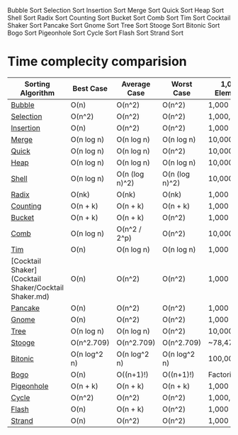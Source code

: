 Bubble Sort
Selection Sort
Insertion Sort
Merge Sort
Quick Sort
Heap Sort
Shell Sort
Radix Sort
Counting Sort
Bucket Sort
Comb Sort
Tim Sort
Cocktail Shaker Sort
Pancake Sort
Gnome Sort
Tree Sort
Stooge Sort
Bitonic Sort
Bogo Sort
Pigeonhole Sort
Cycle Sort
Flash Sort
Strand Sort

# Time complecity comparision

| Sorting Algorithm     | Best Case        | Average Case     | Worst Case        | 1,000 Elements    | 10,000 Elements   | 100,000 Elements | 1,000,000 Elements |
|-----------------------|------------------|------------------|-------------------|-------------------|-------------------|------------------|--------------------|
| [Bubble](Bubble/Bubble.md)           | O(n)             | O(n^2)           | O(n^2)            | 1,000             | 100,000,000       | 10,000,000,000   | 1,000,000,000,000  |
| [Selection](Selection/Selection.md)        | O(n^2)           | O(n^2)           | O(n^2)            | 1,000,000         | 100,000,000       | 10,000,000,000   | 1,000,000,000,000  |
| [Insertion](Insertion/Insertion.md)        | O(n)             | O(n^2)           | O(n^2)            | 1,000             | 100,000,000       | 10,000,000,000   | 1,000,000,000,000  |
| [Merge](Merge/Merge.md)            | O(n log n)       | O(n log n)       | O(n log n)        | 10,000            | 132,877           | 1,660,964        | 19,931,568         |
| [Quick](Quick/Quick.md)            | O(n log n)       | O(n log n)       | O(n^2)            | 10,000            | 132,877           | 1,660,964        | 19,931,568         |
| [Heap](Heap/Heap.md)             | O(n log n)       | O(n log n)       | O(n log n)        | 10,000            | 132,877           | 1,660,964        | 19,931,568         |
| [Shell](Shell/Shell.md)            | O(n log n)       | O(n (log n)^2)   | O(n (log n)^2)    | 10,000            | 176,090,280       | 3,692,026,053    | 69,314,718,055     |
| [Radix](Radix/Radix.md)            | O(nk)            | O(nk)            | O(nk)             | 1,000             | 10,000            | 100,000          | 1,000,000          |
| [Counting](Counting/Counting.md)         | O(n + k)         | O(n + k)         | O(n + k)          | 1,000             | 10,000            | 100,000          | 1,000,000          |
| [Bucket](Bucket/Bucket.md)           | O(n + k)         | O(n + k)         | O(n^2)            | 1,000             | 10,000            | 100,000          | 1,000,000          |
| [Comb](Comb/Comb.md)             | O(n log n)       | O(n^2 / 2^p)     | O(n^2)            | 10,000            | 132,877           | 1,660,964        | 19,931,568         |
| [Tim](Tim/Tim.md)              | O(n)             | O(n log n)       | O(n log n)        | 1,000             | 132,877           | 1,660,964        | 19,931,568         |
| [Cocktail Shaker](Cocktail Shaker/Cocktail Shaker.md)  | O(n)             | O(n^2)           | O(n^2)            | 1,000             | 100,000,000       | 10,000,000,000   | 1,000,000,000,000  |
| [Pancake](Pancake/Pancake.md)          | O(n)             | O(n^2)           | O(n^2)            | 1,000             | 100,000,000       | 10,000,000,000   | 1,000,000,000,000  |
| [Gnome](Gnome/Gnome.md)            | O(n)             | O(n^2)           | O(n^2)            | 1,000             | 100,000,000       | 10,000,000,000   | 1,000,000,000,000  |
| [Tree](Tree/Tree.md)             | O(n log n)       | O(n log n)       | O(n^2)            | 10,000            | 132,877           | 1,660,964        | 19,931,568         |
| [Stooge](Stooge/Stooge.md)           | O(n^2.709)       | O(n^2.709)       | O(n^2.709)        | ~78,476,120       | ~96,753,600,000   | ~119,453,000,000 | ~147,488,000,000,000|
| [Bitonic](Bitonic/Bitonic.md)          | O(n log^2 n)     | O(n log^2 n)     | O(n log^2 n)      | 100,000           | 2,000,000         | 80,000,000       | 1,600,000,000      |
| [Bogo](Bogo/Bogo.md)             | O(n)             | O((n+1)!)        | O((n+1)!)         | Factorial         | Factorial         | Factorial        | Factorial          |
| [Pigeonhole](Pigeonhole/Pigeonhole.md)       | O(n + k)         | O(n + k)         | O(n + k)          | 1,000             | 10,000            | 100,000          | 1,000,000          |
| [Cycle](Cycle/Cycle.md)            | O(n^2)           | O(n^2)           | O(n^2)            | 1,000,000         | 100,000,000       | 10,000,000,000   | 1,000,000,000,000  |
| [Flash](Flash/Flash.md)            | O(n)             | O(n + k)         | O(n^2)            | 1,000             | 10,000            | 100,000          | 1,000,000          |
| [Strand](Strand/Strand.md)           | O(n)             | O(n^2)           | O(n^2)            | 1,000             | 100,000,000       | 10,000,000,000   | 1,000,000,000,000  |